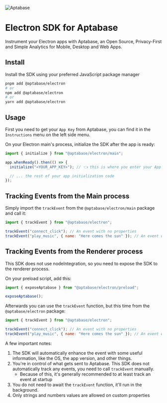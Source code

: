 ![Aptabase](https://aptabase.com/og.png)

# Electron SDK for Aptabase

Instrument your Electron apps with Aptabase, an Open Source, Privacy-First and Simple Analytics for Mobile, Desktop and Web Apps.

## Install

Install the SDK using your preferred JavaScript package manager

```bash
pnpm add @aptabase/electron
# or
npm add @aptabase/electron
# or
yarn add @aptabase/electron
```

## Usage

First you need to get your `App Key` from Aptabase, you can find it in the `Instructions` menu on the left side menu.

On your Electron main's process, initialize the SDK after the app is ready:

```js
import { initialize } from "@aptabase/electron/main";

app.whenReady().then(() => {
  initialize("<YOUR_APP_KEY>"); // 👈 this is where you enter your App Key

  // ... the rest of your app initialization code
});
```

## Tracking Events from the Main process

Simply import the `trackEvent` from the `@aptabase/electron/main` package and call it:

```js
import { trackEvent } from "@aptabase/electron";

trackEvent("connect_click"); // An event with no properties
trackEvent("play_music", { name: "Here comes the sun" }); // An event with a custom property
```

## Tracking Events from the Renderer process

This SDK does not use nodeIntegration, so you need to expose the SDK to the renderer process.

On your preload script, add this:

```js
import { exposeAptabase } from "@aptabase/electron/preload";

exposeAptabase();
```

Afterwards you can use the `trackEvent` function, but this time from the `@aptabase/electron` package:

```js
import { trackEvent } from "@aptabase/electron";

trackEvent("connect_click"); // An event with no properties
trackEvent("play_music", { name: "Here comes the sun" }); // An event with a custom property
```

A few important notes:

1. The SDK will automatically enhance the event with some useful information, like the OS, the app version, and other things.
2. You're in control of what gets sent to Aptabase. This SDK does not automatically track any events, you need to call `trackEvent` manually.
   - Because of this, it's generally recommended to at least track an event at startup
3. You do not need to await the `trackEvent` function, it'll run in the background.
4. Only strings and numbers values are allowed on custom properties

